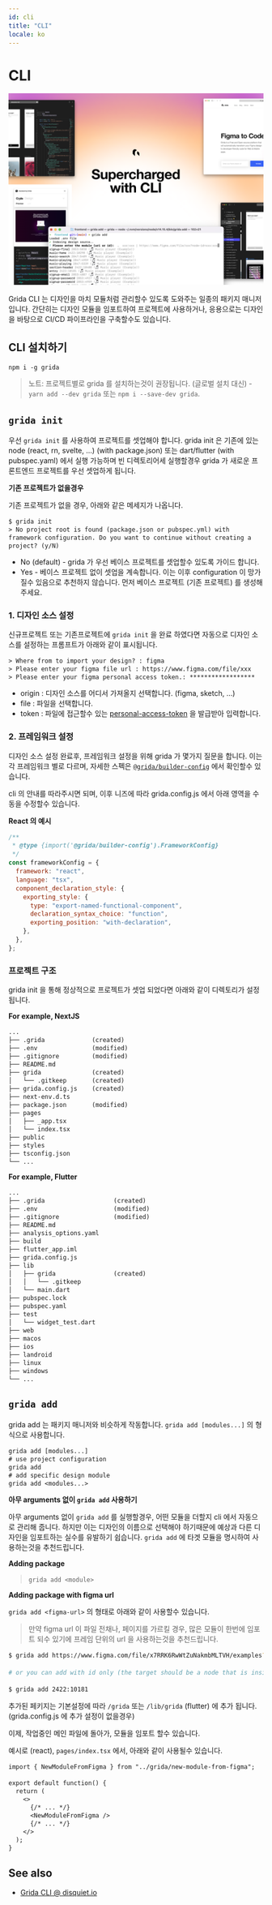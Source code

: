 ```yaml
---
id: cli
title: "CLI"
locale: ko
---
```


# CLI

![introducing grida cli - a cli for your figma design](../../assets/supercharged-with-cli.png)

Grida CLI 는 디자인을 마치 모듈처럼 관리할수 있도록 도와주는 일종의 패키지 매니저 입니다. 간단히는 디자인 모듈을 임포트하여 프로젝트에 사용하거나, 응용으로는 디자인을 바탕으로 CI/CD 파이프라인을 구축할수도 있습니다.

## CLI 설치하기

```
npm i -g grida
```

> 노트: 프로젝트별로 grida 를 설치하는것이 권장됩니다. (글로벌 설치 대신) - `yarn add --dev grida` 또는 `npm i --save-dev grida`.

## `grida init`

우선 `grida init` 를 사용하여 프로젝트를 셋업해야 합니다.
grida init 은 기존에 있는 node (react, rn, svelte, ...) (with package.json) 또는 dart/flutter (with pubspec.yaml) 에서 실행 가능하며 빈 디렉토리어세 실행할경우 grida 가 새로운 프론트엔드 프로젝트를 우선 셋업하게 됩니다.

**기존 프로젝트가 없을경우**

기존 프로젝트가 없을 경우, 아래와 같은 메세지가 나옵니다.

```
$ grida init
> No project root is found (package.json or pubspec.yml) with framework configuration. Do you want to continue without creating a project? (y/N)
```

- No (default) - grida 가 우선 베이스 프로젝트를 셋업할수 있도록 가이드 합니다.
- Yes - 베이스 프로젝트 없이 셋업을 계속합니다. 이는 이후 configuration 이 망가질수 있음으로 추천하지 않습니다. 먼저 베이스 프로젝트 (기존 프로젝트) 를 생성해주세요.

### 1. 디자인 소스 설정

신규프로젝트 또는 기존프로젝트에 `grida init` 을 완료 하였다면 자동으로 디자인 소스를 설정하는 프롬프트가 아래와 같이 표시됩니다.

```
> Where from to import your design? : figma
> Please enter your figma file url : https://www.figma.com/file/xxx
> Please enter your figma personal access token.: ******************
```

- origin : 디자인 소스를 어디서 가져올지 선택합니다. (figma, sketch, ...)
- file : 파일을 선택합니다.
- token : 파일에 접근할수 있는 [personal-access-token](../../with-figma/guides/how-to-get-personal-access-token) 을 발급받아 입력합니다.

### 2. 프레임워크 설정

디자인 소스 설정 완료후, 프레임워크 설정을 위해 grida 가 몇가지 질문을 합니다.
이는 각 프레임워크 별로 다르며, 자세한 스펙은 [`@grida/builder-config`](https://github.com/gridaco/code/tree/main/packages/builder-config) 에서 확인할수 있습니다.

cli 의 안내를 따라주시면 되며, 이후 니즈에 따라 grida.config.js 에서 아래 영역을 수동을 수정할수 있습니다.

**React 의 예시**

```js
/**
 * @type {import('@grida/builder-config').FrameworkConfig}
 */
const frameworkConfig = {
  framework: "react",
  language: "tsx",
  component_declaration_style: {
    exporting_style: {
      type: "export-named-functional-component",
      declaration_syntax_choice: "function",
      exporting_position: "with-declaration",
    },
  },
};
```

### 프로젝트 구조

grida init 을 통해 정상적으로 프로젝트가 셋업 되었다면 아래와 같이 디렉토리가 설정됩니다.

**For example, NextJS**

```
...
├── .grida             (created)
├── .env               (modified)
├── .gitignore         (modified)
├── README.md
├── grida              (created)
│   └── .gitkeep       (created)
├── grida.config.js    (created)
├── next-env.d.ts
├── package.json       (modified)
├── pages
│   ├── _app.tsx
│   └── index.tsx
├── public
├── styles
├── tsconfig.json
└── ...
```

**For example, Flutter**

```
...
├── .grida                   (created)
├── .env                     (modified)
├── .gitignore               (modified)
├── README.md
├── analysis_options.yaml
├── build
├── flutter_app.iml
├── grida.config.js
├── lib
│   ├── grida                (created)
│   │   └── .gitkeep
│   └── main.dart
├── pubspec.lock
├── pubspec.yaml
├── test
│   └── widget_test.dart
├── web
├── macos
├── ios
├── landroid
├── linux
├── windows
└── ...
```

## `grida add`

grida add 는 패키지 매니저와 비슷하게 작동합니다. `grida add [modules...]` 의 형식으로 사용합니다.

```
grida add [modules...]
# use project configuration
grida add
# add specific design module
grida add <modules...>
```

**아무 arguments 없이 `grida add` 사용하기**

아무 arguments 없이 `grida add` 를 실행할경우, 어떤 모듈을 더할지 cli 에서 자동으로 관리해 줍니다. 하지만 이는 디자인의 이름으로 선택해야 하기때문에 예상과 다른 디자인을 임포트하는 실수를 유발하기 쉽습니다. `grida add` 에 타겟 모듈을 명시하여 사용하는것을 추천드립니다.

**Adding package**

> `grida add <module>`

**Adding package with figma url**

`grida add <figma-url>` 의 형태로 아래와 같이 사용할수 있습니다.

> 만약 figma url 이 파일 전채나, 페이지를 가르킬 경우, 많은 모듈이 한번에 임포트 되수 있기에 프레임 단위의 url 을 사용하는것을 추천드립니다.

```bash
$ grida add https://www.figma.com/file/x7RRK6RwWtZuNakmbMLTVH/examples?node-id=2422%3A10181

# or you can add with id only (the target should be a node that is inside the file you have in grida.config.js)

$ grida add 2422:10181
```

추가된 페키지는 기본설정에 따라 `/grida` 또는 `/lib/grida` (flutter) 에 추가 됩니다. (grida.config.js 에 추가 설정이 없을경우)

이제, 작업중인 메인 파일에 돌아가, 모듈을 임포트 할수 있습니다.

예시로 (react), `pages/index.tsx` 에서, 아래와 같이 사용될수 있습니다.

```tsx
import { NewModuleFromFigma } from "../grida/new-module-from-figma";

export default function() {
  return (
    <>
      {/* ... */}
      <NewModuleFromFigma />
      {/* ... */}
    </>
  );
}
```

## See also

- [Grida CLI @ disquiet.io](https://disquiet.io/product/figma-cli-by-grida)
